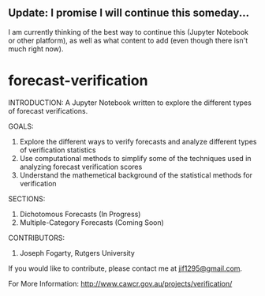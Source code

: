 ## Update: I promise I will continue this someday...
I am currently thinking of the best way to continue this (Jupyter Notebook or other platform), as well as what content to add (even though there isn't much right now).

# forecast-verification
INTRODUCTION:
A Jupyter Notebook written to explore the different types of forecast verifications.

GOALS:
1. Explore the different ways to verify forecasts and analyze different types of verification statistics
2. Use computational methods to simplify some of the techniques used in analyzing forecast verification scores
3. Understand the mathemetical background of the statistical methods for verification 

SECTIONS:
1. Dichotomous Forecasts (In Progress)
2. Multiple-Category Forecasts (Coming Soon)

CONTRIBUTORS:
1. Joseph Fogarty, Rutgers University

If you would like to contribute, please contact me at jjf1295@gmail.com.

For More Information: http://www.cawcr.gov.au/projects/verification/
